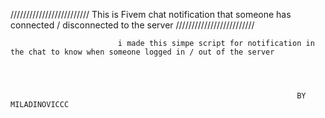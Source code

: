 ///////////////////////// This is Fivem chat notification that someone has connected / disconnected to the server /////////////////////////


                         
                            i made this simpe script for notification in the chat to know when someone logged in / out of the server
                            
                            
                            
                            
                                                                    BY MILADINOVICCC
